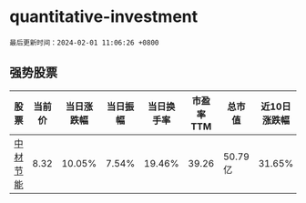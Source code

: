 # quantitative-investment

`最后更新时间：2024-02-01 11:06:26 +0800`

## 强势股票

|股票|当前价|当日涨跌幅|当日振幅|当日换手率|市盈率TTM|总市值|近10日涨跌幅|
|----|----|----|----|----|----|----|----|
|[中材节能](https://xueqiu.com/S/SH603126)|8.32|10.05%|7.54%|19.46%|39.26|50.79亿|31.65%|
